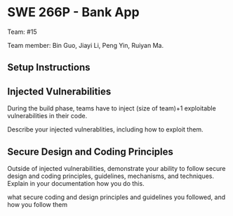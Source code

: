 # SWE 266P - Bank App

Team: #15

Team member: Bin Guo, Jiayi Li, Peng Yin, Ruiyan Ma.

## Setup Instructions



## Injected Vulnerabilities

During the build phase, teams have to inject (size of team)+1 exploitable vulnerabilities in their code. 

Describe your injected vulnerablities, including how to exploit them. 

## Secure Design and Coding Principles

Outside of injected vulnerabilities, demonstrate your ability to follow secure design and coding principles, guidelines, mechanisms, and techniques. Explain in your documentation how you do this. 

what secure coding and design principles and guidelines you followed, and how you follow them



